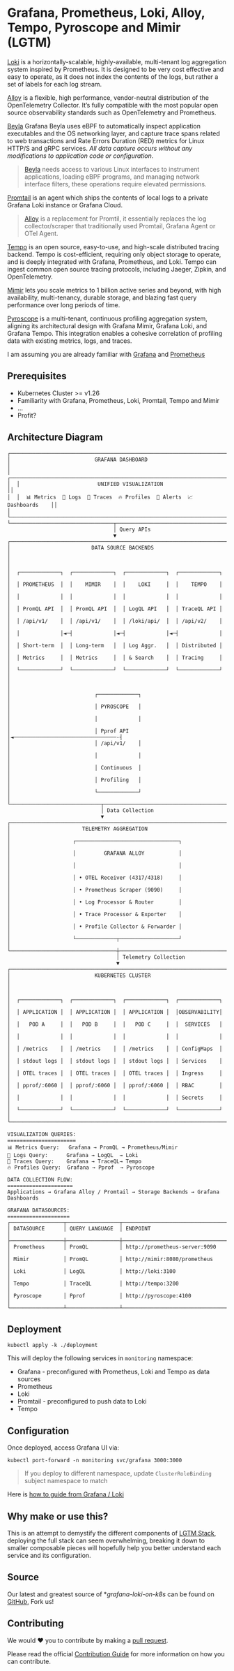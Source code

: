 # Grafana, Prometheus, Loki, Alloy, Tempo, Pyroscope and Mimir (LGTM)

[Loki](https://grafana.com/oss/loki/) is a horizontally-scalable, highly-available, multi-tenant log aggregation system inspired by Prometheus. It is designed to be very cost effective and easy to operate, as it does not index the contents of the logs, but rather a set of labels for each log stream.

[Alloy](https://grafana.com/docs/alloy/latest/introduction/) is a flexible, high performance, vendor-neutral distribution of the OpenTelemetry Collector. It’s fully compatible with the most popular open source observability standards such as OpenTelemetry and Prometheus.

[Beyla](https://grafana.com/docs/beyla/latest/) Grafana Beyla uses eBPF to automatically inspect application executables and the OS networking layer, and capture trace spans related to web transactions and Rate Errors Duration (RED) metrics for Linux HTTP/S and gRPC services. *All data capture occurs without any modifications to application code or configuration*.
> [Beyla](https://grafana.com/docs/beyla/latest/security/) needs access to various Linux interfaces to instrument applications, loading eBPF programs, and managing network interface filters, these operations require elevated permissions.

[Promtail](https://grafana.com/docs/loki/latest/clients/promtail/) is an agent which ships the contents of local logs to a private Grafana Loki instance or Grafana Cloud.
> [Alloy](https://grafana.com/docs/loki/latest/setup/migrate/migrate-to-alloy/) is a replacement for Promtil, it essentially replaces the log collector/scraper that traditionally used Promtail, Grafana Agent or OTel Agent. 

[Tempo](https://grafana.com/oss/tempo/) is an open source, easy-to-use, and high-scale distributed tracing backend. Tempo is cost-efficient, requiring only object storage to operate, and is deeply integrated with Grafana, Prometheus, and Loki. Tempo can ingest common open source tracing protocols, including Jaeger, Zipkin, and OpenTelemetry.

[Mimir](https://grafana.com/oss/mimir/) lets you scale metrics to 1 billion active series and beyond, with high availability, multi-tenancy, durable storage, and blazing fast query performance over long periods of time.

[Pyroscope](https://grafana.com/docs/pyroscope/latest/) is a multi-tenant, continuous profiling aggregation system, aligning its architectural design with Grafana Mimir, Grafana Loki, and Grafana Tempo. This integration enables a cohesive correlation of profiling data with existing metrics, logs, and traces.


I am assuming you are already familiar with [Grafana](https://grafana.com/oss/grafana/) and [Prometheus](https://prometheus.io/docs/prometheus/latest/getting_started/)

## Prerequisites
- Kubernetes Cluster >= v1.26
- Familiarity with Grafana, Prometheus, Loki, Promtail, Tempo and Mimir
- ...
- Profit?

## Architecture Diagram

```ascii
┌─────────────────────────────────────────────────────────────────────────────┐
│                           GRAFANA DASHBOARD                                 │
│  ┌─────────────────────────────────────────────────────────────────────────┐│
│  │                         UNIFIED VISUALIZATION                           ││
│  │  📊 Metrics  📝 Logs  🔗 Traces  🔥 Profiles  🚨 Alerts  📈 Dashboards    ││
│  └─────────────────────────────────────────────────────────────────────────┘│
└─────────────────────────────────┬───────────────────────────────────────────┘
                                  │ Query APIs
                                  ▼
┌─────────────────────────────────────────────────────────────────────────────┐
│                          DATA SOURCE BACKENDS                               │
│                                                                             │
│  ┌─────────────┐  ┌─────────────┐  ┌─────────────┐  ┌─────────────┐         │
│  │ PROMETHEUS  │  │    MIMIR    │  │    LOKI     │  │    TEMPO    │         │
│  │             │  │             │  │             │  │             │         │
│  │ PromQL API  │  │ PromQL API  │  │ LogQL API   │  │ TraceQL API │         │
│  │ /api/v1/    │  │ /api/v1/    │  │ /loki/api/  │  │ /api/v2/    │         │
│  │             │◄─┤             │◄─┤             │◄─┤             │         │
│  │ Short-term  │  │ Long-term   │  │ Log Aggr.   │  │ Distributed │         │
│  │ Metrics     │  │ Metrics     │  │ & Search    │  │ Tracing     │         │
│  └─────────────┘  └─────────────┘  └─────────────┘  └─────────────┘         │
│                                                                             │
│                           ┌─────────────┐                                   │
│                           │ PYROSCOPE   │                                   │
│                           │             │                                   │
│                           │ Pprof API   │◄─────────────────────────────────-┤
│                           │ /api/v1/    │                                   │
│                           │             │                                   │
│                           │ Continuous  │                                   │
│                           │ Profiling   │                                   │
│                           └─────────────┘                                   │
└─────────────────────────────┬───────────────────────────────────────────────┘
                              │ Data Collection
                              ▼
┌─────────────────────────────────────────────────────────────────────────────┐
│                       TELEMETRY AGGREGATION                                 │
│                    ┌─────────────────────────────────┐                      │
│                    │         GRAFANA ALLOY           │                      │
│                    │                                 │                      │
│                    │ • OTEL Receiver (4317/4318)     │                      │
│                    │ • Prometheus Scraper (9090)     │                      │
│                    │ • Log Processor & Router        │                      │
│                    │ • Trace Processor & Exporter    │                      │
│                    │ • Profile Collector & Forwarder │                      │
│                    └─────────────┬───────────────────┘                      │
└──────────────────────────────────┼──────────────────────────────────────────┘
                                   │ Telemetry Collection
                                   ▼
┌─────────────────────────────────────────────────────────────────────────────┐
│                           KUBERNETES CLUSTER                                │
│                                                                             │
│  ┌─────────────┐  ┌─────────────┐  ┌─────────────┐  ┌─────────────┐         │
│  │ APPLICATION │  │ APPLICATION │  │ APPLICATION │  │OBSERVABILITY│         │
│  │   POD A     │  │   POD B     │  │   POD C     │  │  SERVICES   │         │
│  │             │  │             │  │             │  │             │         │
│  │ /metrics    │  │ /metrics    │  │ /metrics    │  │ ConfigMaps  │         │
│  │ stdout logs │  │ stdout logs │  │ stdout logs │  │ Services    │         │
│  │ OTEL traces │  │ OTEL traces │  │ OTEL traces │  │ Ingress     │         │
│  │ pprof/:6060 │  │ pprof/:6060 │  │ pprof/:6060 │  │ RBAC        │         │
│  │             │  │             │  │             │  │ Secrets     │         │
│  └─────────────┘  └─────────────┘  └─────────────┘  └─────────────┘         │
└─────────────────────────────────────────────────────────────────────────────┘

VISUALIZATION QUERIES:
======================
📊 Metrics Query:   Grafana → PromQL → Prometheus/Mimir
📝 Logs Query:      Grafana → LogQL  → Loki
🔗 Traces Query:    Grafana → TraceQL→ Tempo  
🔥 Profiles Query:  Grafana → Pprof  → Pyroscope

DATA COLLECTION FLOW:
=====================
Applications → Grafana Alloy / Promtail → Storage Backends → Grafana Dashboards

GRAFANA DATASOURCES:
====================
┌─────────────────┬─────────────────┬──────────────────────────────────────┐
│ DATASOURCE      │ QUERY LANGUAGE  │ ENDPOINT                             │
├─────────────────┼─────────────────┼──────────────────────────────────────┤
│ Prometheus      │ PromQL          │ http://prometheus-server:9090        │
│ Mimir           │ PromQL          │ http://mimir:8080/prometheus         │
│ Loki            │ LogQL           │ http://loki:3100                     │
│ Tempo           │ TraceQL         │ http://tempo:3200                    │
│ Pyroscope       │ Pprof           │ http://pyroscope:4100                │
└─────────────────┴─────────────────┴──────────────────────────────────────┘
```

## Deployment

```shell
kubectl apply -k ./deployment
```

This will deploy the following services in `monitoring` namespace:

- Grafana - preconfigured with Prometheus, Loki and Tempo as data sources
- Prometheus
- Loki
- Promtail - preconfigured to push data to Loki
- Tempo

## Configuration

Once deployed, access Grafana UI via:

```shell
kubectl port-forward -n monitoring svc/grafana 3000:3000
```

> If you deploy to different namespace, update `ClusterRoleBinding` subject namespace to match

Here is [how to guide from Grafana / Loki](https://grafana.com/docs/loki/latest/)

## Why make or use this?

This is an attempt to demystify the different components of [LGTM Stack](https://github.com/grafana/helm-charts/tree/main/charts), deploying the full stack can seem overwhelming, breaking it down to smaller composable pieces will hopefully help you better understand each service and its configuration.

## Source

Our latest and greatest source of **grafana-loki-on-k8s* can be found on [GitHub](https://github.com/saidsef/grafana-loki-on-k8s/fork), Fork us!

## Contributing

We would :heart: you to contribute by making a [pull request](https://github.com/saidsef/grafana-loki-on-k8s/pulls).

Please read the official [Contribution Guide](./CONTRIBUTING.md) for more information on how you can contribute.
